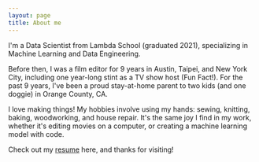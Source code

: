```yaml
---
layout: page
title: About me
---
```


I'm a Data Scientist from Lambda School (graduated 2021), specializing in Machine Learning and Data Engineering. 

Before then, I was a film editor for 9 years in Austin, Taipei, and New York City, including one year-long stint as a TV show host (Fun Fact!). For the past 9 years, I've been a proud stay-at-home parent to two kids (and one doggie) in Orange County, CA. 

I love making things! My hobbies involve using my hands: sewing, knitting, baking, woodworking, and house repair. It's the same joy I find in my work, whether it's editing movies on a computer, or creating a machine learning model with code. 

Check out my <a href="https://drive.google.com/file/d/1Kqn3mpa2gHr34R4xeFViZt3ijed5mJcd/view?usp=sharing">resume</a> here, and thanks for visiting!
